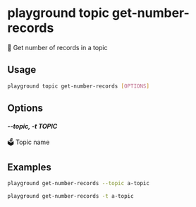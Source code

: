 # playground topic get-number-records

💯 Get number of records in a topic

## Usage

```bash
playground topic get-number-records [OPTIONS]
```

## Options

#### *--topic, -t TOPIC*

🗳 Topic name

## Examples

```bash
playground get-number-records --topic a-topic
```

```bash
playground get-number-records -t a-topic
```


